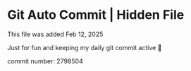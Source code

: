 # Git Auto Commit | Hidden File

This file was added Feb 12, 2025

Just for fun and keeping my daily git commit active 🤪

commit number: 2798504
